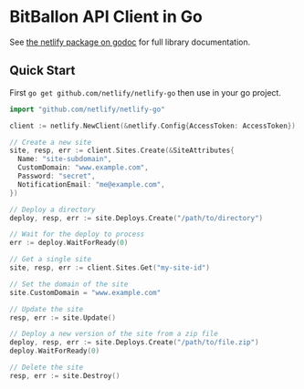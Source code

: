 # BitBallon API Client in Go

See [the netlify package on godoc](http://godoc.org/github.com/netlify/netlify-go) for full library documentation.

## Quick Start

First `go get github.com/netlify/netlify-go` then use in your go project.

```go
import "github.com/netlify/netlify-go"

client := netlify.NewClient(&netlify.Config{AccessToken: AccessToken})

// Create a new site
site, resp, err := client.Sites.Create(&SiteAttributes{
  Name: "site-subdomain",
  CustomDomain: "www.example.com",
  Password: "secret",
  NotificationEmail: "me@example.com",
})

// Deploy a directory
deploy, resp, err := site.Deploys.Create("/path/to/directory")

// Wait for the deploy to process
err := deploy.WaitForReady(0)

// Get a single site
site, resp, err := client.Sites.Get("my-site-id")

// Set the domain of the site
site.CustomDomain = "www.example.com"

// Update the site
resp, err := site.Update()

// Deploy a new version of the site from a zip file
deploy, resp, err := site.Deploys.Create("/path/to/file.zip")
deploy.WaitForReady(0)

// Delete the site
resp, err := site.Destroy()
```
